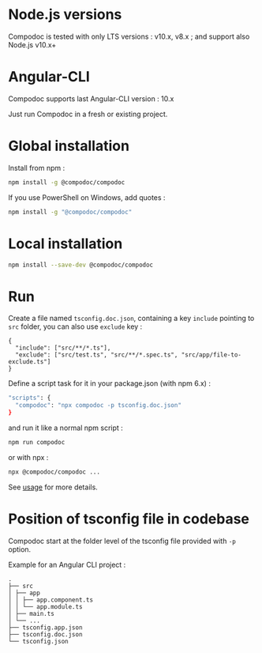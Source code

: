 # Node.js versions

Compodoc is tested with only LTS versions : v10.x, v8.x ; and support also Node.js v10.x+

# Angular-CLI

Compodoc supports last Angular-CLI version : 10.x

Just run Compodoc in a fresh or existing project.

# Global installation

Install from npm :

```bash
npm install -g @compodoc/compodoc
```

If you use PowerShell on Windows, add quotes :

```bash
npm install -g "@compodoc/compodoc"
```

# Local installation

```bash
npm install --save-dev @compodoc/compodoc
```

# Run

Create a file named `tsconfig.doc.json`, containing a key `include` pointing to `src` folder, you can also use `exclude` key :

```
{
  "include": ["src/**/*.ts"],
  "exclude": ["src/test.ts", "src/**/*.spec.ts", "src/app/file-to-exclude.ts"]
}
```

Define a script task for it in your package.json (with npm 6.x) :

```bash
"scripts": {
  "compodoc": "npx compodoc -p tsconfig.doc.json"
}
```

and run it like a normal npm script :

```bash
npm run compodoc
```

or with npx :

```bash
npx @compodoc/compodoc ...
```

See [usage](./usage.html) for more details.

# Position of tsconfig file in codebase

Compodoc start at the folder level of the tsconfig file provided with `-p` option.

Example for an Angular CLI project :

```
.
├── src
│ ├── app
│ │ ├── app.component.ts
│ │ └── app.module.ts
│ ├── main.ts
│ └── ...
├── tsconfig.app.json
├── tsconfig.doc.json
└── tsconfig.json
```
